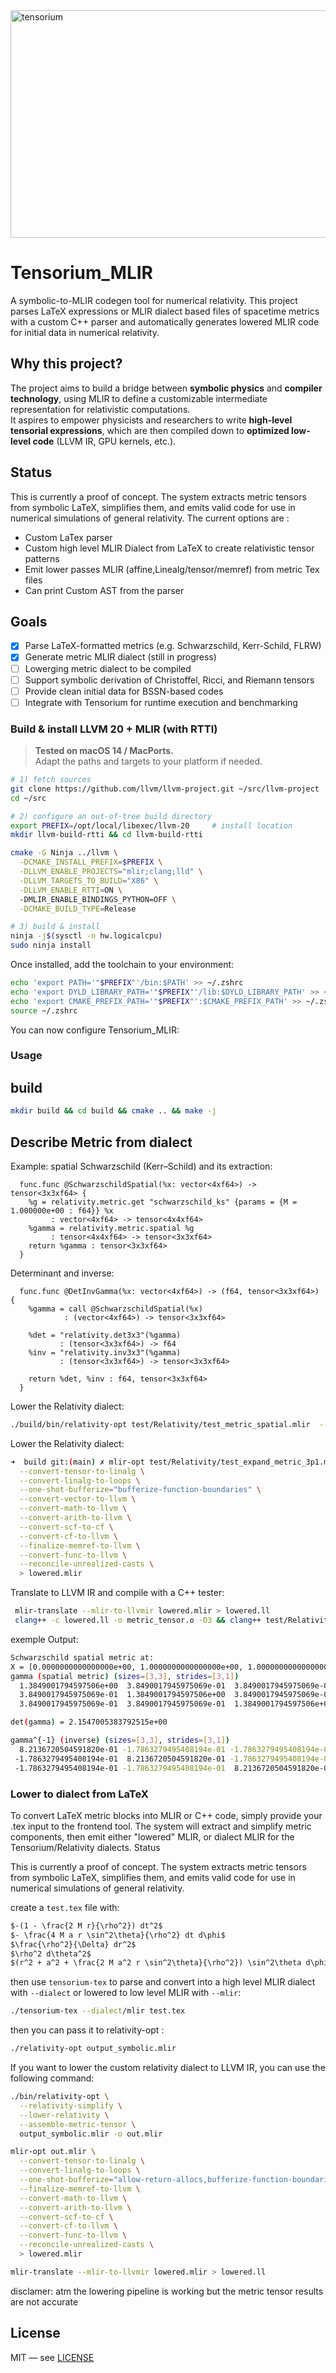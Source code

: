 <img width="723" height="364" alt="tensorium" src="https://github.com/user-attachments/assets/423ed0a6-058f-480d-b398-51a21df1234c" />

# Tensorium_MLIR

A symbolic-to-MLIR codegen tool for numerical relativity.
This project parses LaTeX expressions or MLIR dialect based files of spacetime metrics with a custom C++ parser and automatically generates lowered MLIR code for initial data in numerical relativity.

## Why this project?

The project aims to build a bridge between **symbolic physics** and **compiler technology**, using MLIR to define a customizable intermediate representation for relativistic computations.  
It aspires to empower physicists and researchers to write **high-level tensorial expressions**, which are then compiled down to **optimized low-level code** (LLVM IR, GPU kernels, etc.).

## Status
This is currently a proof of concept. The system extracts metric tensors from symbolic LaTeX, simplifies them, and emits valid code for use in numerical simulations of general relativity. The current options are :

- Custom LaTex parser
- Custom high level MLIR Dialect from LaTeX to create relativistic tensor patterns
- Emit lower passes MLIR (affine,Linealg/tensor/memref) from metric Tex files
- Can print Custom AST from the parser

## Goals

- [x] Parse LaTeX-formatted metrics (e.g. Schwarzschild, Kerr-Schild, FLRW)
- [x] Generate metric MLIR dialect (still in progress)
- [ ] Lowerging metric dialect to be compiled
- [ ] Support symbolic derivation of Christoffel, Ricci, and Riemann tensors
- [ ] Provide clean initial data for BSSN-based codes
- [ ] Integrate with Tensorium for runtime execution and benchmarking

### Build & install LLVM 20 + MLIR (with RTTI)

> **Tested on macOS 14 / MacPorts.**  
> Adapt the paths and targets to your platform if needed.

```bash
# 1) fetch sources
git clone https://github.com/llvm/llvm-project.git ~/src/llvm-project
cd ~/src

# 2) configure an out-of-tree build directory
export PREFIX=/opt/local/libexec/llvm-20     # install location
mkdir llvm-build-rtti && cd llvm-build-rtti

cmake -G Ninja ../llvm \
  -DCMAKE_INSTALL_PREFIX=$PREFIX \
  -DLLVM_ENABLE_PROJECTS="mlir;clang;lld" \
  -DLLVM_TARGETS_TO_BUILD="X86" \
  -DLLVM_ENABLE_RTTI=ON \  
  -DMLIR_ENABLE_BINDINGS_PYTHON=OFF \
  -DCMAKE_BUILD_TYPE=Release

# 3) build & install
ninja -j$(sysctl -n hw.logicalcpu)
sudo ninja install
```
Once installed, add the toolchain to your environment:
```bash
echo 'export PATH='"$PREFIX"'/bin:$PATH' >> ~/.zshrc
echo 'export DYLD_LIBRARY_PATH='"$PREFIX"'/lib:$DYLD_LIBRARY_PATH' >> ~/.zshrc
echo 'export CMAKE_PREFIX_PATH='"$PREFIX"':$CMAKE_PREFIX_PATH' >> ~/.zshrc
source ~/.zshrc

```
You can now configure Tensorium_MLIR:

### Usage
## build

```bash
mkdir build && cd build && cmake .. && make -j
```

## Describe Metric from dialect

Example: spatial Schwarzschild (Kerr–Schild) and its extraction:

```mlir
  func.func @SchwarzschildSpatial(%x: vector<4xf64>) -> tensor<3x3xf64> {
    %g = relativity.metric.get "schwarzschild_ks" {params = {M = 1.000000e+00 : f64}} %x
         : vector<4xf64> -> tensor<4x4xf64>
    %gamma = relativity.metric.spatial %g
         : tensor<4x4xf64> -> tensor<3x3xf64>
    return %gamma : tensor<3x3xf64>
  }
```
Determinant and inverse:
```mlir
  func.func @DetInvGamma(%x: vector<4xf64>) -> (f64, tensor<3x3xf64>) {
    %gamma = call @SchwarzschildSpatial(%x)
            : (vector<4xf64>) -> tensor<3x3xf64>

    %det = "relativity.det3x3"(%gamma)
           : (tensor<3x3xf64>) -> f64
    %inv = "relativity.inv3x3"(%gamma)
           : (tensor<3x3xf64>) -> tensor<3x3xf64>

    return %det, %inv : f64, tensor<3x3xf64>
  }
```
Lower the Relativity dialect:
```bash
./build/bin/relativity-opt test/Relativity/test_metric_spatial.mlir  --rel-expand-metric --rel-extract-spatial --rel-linalg-lower --mlir-print-op-generic -o test/Relativity/test_expand_metric_3p1.mlir
```
Lower the Relativity dialect:
```bash
➜  build git:(main) ✗ mlir-opt test/Relativity/test_expand_metric_3p1.mlir \
  --convert-tensor-to-linalg \
  --convert-linalg-to-loops \
  --one-shot-bufferize="bufferize-function-boundaries" \
  --convert-vector-to-llvm \
  --convert-math-to-llvm \
  --convert-arith-to-llvm \
  --convert-scf-to-cf \
  --convert-cf-to-llvm \
  --finalize-memref-to-llvm \
  --convert-func-to-llvm \
  --reconcile-unrealized-casts \
  > lowered.mlir
```
Translate to LLVM IR and compile with a C++ tester:
```bash
 mlir-translate --mlir-to-llvmir lowered.mlir > lowered.ll
 clang++ -c lowered.ll -o metric_tensor.o -O3 && clang++ test/Relativity/test.cpp metric_tensor.o -o test_metric -lm -O3 -std=c++17
```
exemple Output:
```bash
Schwarzschild spatial metric at:
X = [0.0000000000000000e+00, 1.0000000000000000e+00, 1.0000000000000000e+00]
gamma (spatial metric) (sizes=[3,3], strides=[3,1])
  1.3849001794597506e+00  3.8490017945975069e-01  3.8490017945975069e-01
  3.8490017945975069e-01  1.3849001794597506e+00  3.8490017945975069e-01
  3.8490017945975069e-01  3.8490017945975069e-01  1.3849001794597506e+00

det(gamma) = 2.1547005383792515e+00

gamma^{-1} (inverse) (sizes=[3,3], strides=[3,1])
  8.2136720504591820e-01 -1.7863279495408194e-01 -1.7863279495408194e-01
 -1.7863279495408194e-01  8.2136720504591820e-01 -1.7863279495408194e-01
 -1.7863279495408194e-01 -1.7863279495408194e-01  8.2136720504591820e-01
```
### Lower to dialect from LaTeX 

To convert LaTeX metric blocks into MLIR or C++ code, simply provide your .tex input to the frontend tool.
The system will extract and simplify metric components, then emit either "lowered" MLIR, or dialect MLIR for the Tensorium/Relativity dialects.
Status

This is currently a proof of concept. The system extracts metric tensors from symbolic LaTeX, simplifies them, and emits valid code for use in numerical simulations of general relativity.



create a ```test.tex``` file with:

```markdown
$-(1 - \frac{2 M r}{\rho^2}) dt^2$
$- \frac{4 M a r \sin^2\theta}{\rho^2} dt d\phi$
$\frac{\rho^2}{\Delta} dr^2$
$\rho^2 d\theta^2$
$(r^2 + a^2 + \frac{2 M a^2 r \sin^2\theta}{\rho^2}) \sin^2\theta d\phi^2$
```

then use ```tensorium-tex``` to parse and convert into a high level MLIR dialect with ```--dialect``` or lowered to low level MLIR with ```--mlir```:

```bash
./tensorium-tex --dialect/mlir test.tex 
```

then you can pass it to relativity-opt :

```bash
./relativity-opt output_symbolic.mlir
```
If you want to lower the custom relativity dialect to LLVM IR, you can use the following command:

```bash
./bin/relativity-opt \
  --relativity-simplify \
  --lower-relativity \
  --assemble-metric-tensor \
  output_symbolic.mlir -o out.mlir
```

```bash
mlir-opt out.mlir \
  --convert-tensor-to-linalg \
  --convert-linalg-to-loops \
  --one-shot-bufferize="allow-return-allocs,bufferize-function-boundaries" \
  --finalize-memref-to-llvm \
  --convert-math-to-llvm \
  --convert-arith-to-llvm \
  --convert-scf-to-cf \
  --convert-cf-to-llvm \
  --convert-func-to-llvm \
  --reconcile-unrealized-casts \
  > lowered.mlir

mlir-translate --mlir-to-llvmir lowered.mlir > lowered.ll
```
disclamer: atm the lowering pipeline is working but the metric tensor results are not accurate 
## License

MIT — see [LICENSE](./LICENSE)
